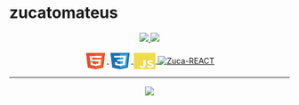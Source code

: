 # zucatomateus
<div align="center">
  <a href="https://github.com/zucatomateus">
  <img height="150em" src="https://github-readme-stats.vercel.app/api?username=zucatomateus&show_icons=true&theme=dark&include_all_commits=true&count_private=true"/>
  <img height="150em" src="https://github-readme-stats.vercel.app/api/top-langs/?username=zucatomateus&layout=compact&langs_count=7&theme=dark"/>
</div>
<div align="center" style="display: inline_block"><br>
  <img align="center" alt="Zuca-HTML" height="30" width="40" src="https://raw.githubusercontent.com/devicons/devicon/master/icons/html5/html5-original.svg">
  <img align="center" alt="Zuca-CSS" height="30" width="40" src="https://raw.githubusercontent.com/devicons/devicon/master/icons/css3/css3-original.svg">
  <img align="center" alt="Zuca-Js" height="30" width="40" src="https://raw.githubusercontent.com/devicons/devicon/master/icons/javascript/javascript-plain.svg">
  <img align="center" alt="Zuca-REACT" height="40" width="40" src="https://cdn.jsdelivr.net/gh/devicons/devicon/icons/react/react-original.svg">
</div>
  <hr>
<div align="center" style="display: inline_block">
  <a href="https://www.linkedin.com/in/mateuszucato/" target="_blank"><img align="center" src="https://img.shields.io/badge/-LinkedIn-%230077B5?style=for-the-badge&logo=linkedin&logoColor=white" target="_blank"></a>  
 </div> 
